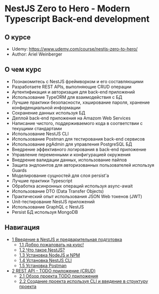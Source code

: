 # NestJS Zero to Hero - Modern Typescript Back-end development

## О курсе
- Udemy: https://www.udemy.com/course/nestjs-zero-to-hero/
- Author: Ariel Weinberger

## О чем курс

- Познакомитесь с NestJS фреймворком и его составляющими
- Разработаете REST APIs, выполняющие CRUD операции
- Аутентификация и авторизация для back-end приложений
- Использование TypeORM для взаимодействия с БД
- Лучшие практики безопасности, хэширование пароля, хранение конфиденциальной информации
- Сохранение данных используя БД
- Деплой back-end приложения на Amazom Web Services
- Написание чистого, поддерживаемого кода в соответствии с текущими стандартами
- Использование NestJS CLI
- Использование Postman для тестирования back-end сервисов
- Использование pgAdmin для управления PostgreSQL БД
- Внедрение эффективного логирования в back-end приложение
- Управление переменными и конфигурацией окружения
- Внедрение валидации данных, использование пайпов
- Защита эндпоинтов для авторизованных пользователей используя Guards
- Моделирование сущностей для слоя persist'а
- Лучшие практики Typescript
- Обработка асинронных операций используя async-await
- Использование DTO (Data Transfer Objects)
- Практический опыт использования JSON Web токенов (JWT)
- Unit-тестирование NestJS приложений
- Использование GraphQL с NestJS
- Persist БД используя MongoDB

## Навигация

- [1 Введение в NestJS и предварительная подготовка](./docs/1.%20Introduction%20to%20NestJS%20&%20Pre-requisites)
  - [1.1 Добро пожаловать на курс!](./docs/1.%20Introduction%20to%20NestJS%20&%20Pre-requisites/1.1%20Welcome%20to%20the%20course!)
  - [1.2 Что такое NestJS?](./docs/1.%20Introduction%20to%20NestJS%20&%20Pre-requisites/1.2%20What%20is%20NestJS%3F)
  - [1.3 Установка NodeJS и NPM](./docs/1.%20Introduction%20to%20NestJS%20&%20Pre-requisites/1.3%20Installing%20Node.js%20and%20NPM)
  - [1.4 Установка NestJS CLI](./docs/1.%20Introduction%20to%20NestJS%20&%20Pre-requisites/1.4%20Installing%20the%20NestJS%20CLI)
  - [1.5 Установка Postman](./docs/1.%20Introduction%20to%20NestJS%20&%20Pre-requisites/1.4%20Installing%20the%20NestJS%20CLI)
- [2 REST API - TODO приложение (CRUD)](./docs/2.%20REST%20API%20-%20Task%20Management%20Application%20(CRUD))
  - [2.1 Обзор проекта TODO приложения](./docs/2.%20REST%20API%20-%20Task%20Management%20Application%20(CRUD)/2.1%20Project%20Overview%20Task%20Management%20Application)
  - [2.2 Создание проекта используя CLI и введение в структуру проекта](./docs/2.%20REST%20API%20-%20Task%20Management%20Application%20(CRUD)/2.2%20Creating%20a%20project%20via%20the%20CLI%20and%20an%20introduction%20to%20a%20NestJS%20project%20structure)
